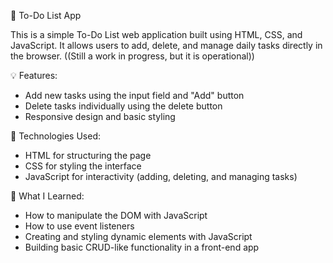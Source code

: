 📝 To-Do List App

This is a simple To-Do List web application built using HTML, CSS, and JavaScript. It allows users to add, delete, and manage daily tasks directly in the browser. ((Still a work in progress, but it is operational))

💡 Features:
- Add new tasks using the input field and "Add" button
- Delete tasks individually using the delete button
- Responsive design and basic styling

📁 Technologies Used:
- HTML for structuring the page
- CSS for styling the interface
- JavaScript for interactivity (adding, deleting, and managing tasks)

🧠 What I Learned:
- How to manipulate the DOM with JavaScript
- How to use event listeners
- Creating and styling dynamic elements with JavaScript
- Building basic CRUD-like functionality in a front-end app
